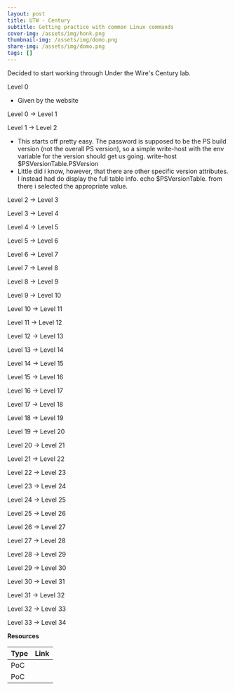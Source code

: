 ```yaml
---
layout: post
title: UTW - Century
subtitle: Getting practice with common Linux commands
cover-img: /assets/img/honk.png
thumbnail-img: /assets/img/domo.png
share-img: /assets/img/domo.png
tags: []
---
```


Decided to start working through Under the Wire's Century lab.


Level 0
- Given by the website

Level 0 → Level 1

Level 1 → Level 2
- This starts off pretty easy. The password is supposed to be the PS build version (not the overall PS version), so a simple write-host with the env variable for the version should get us going. write-host $PSVersionTable.PSVersion
- Little did i know, however, that there are other specific version attributes. I instead had do display the full table info. echo $PSVersionTable. from there i selected the appropriate value.

Level 2 → Level 3

Level 3 → Level 4

Level 4 → Level 5

Level 5 → Level 6

Level 6 → Level 7

Level 7 → Level 8

Level 8 → Level 9
  
Level 9 → Level 10

Level 10 → Level 11
  
Level 11 → Level 12

Level 12 → Level 13

Level 13 → Level 14

Level 14 → Level 15

Level 15 → Level 16

Level 16 → Level 17

Level 17 → Level 18

Level 18 → Level 19

Level 19 → Level 20

Level 20 → Level 21

Level 21 → Level 22

Level 22 → Level 23

Level 23 → Level 24

Level 24 → Level 25

Level 25 → Level 26

Level 26 → Level 27

Level 27 → Level 28

Level 28 → Level 29

Level 29 → Level 30

Level 30 → Level 31

Level 31 → Level 32

Level 32 → Level 33

Level 33 → Level 34

**Resources**

| Type | Link |
| :------ | :--- |
| PoC ||
| PoC ||

```
